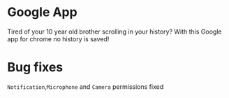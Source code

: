 # Google App
Tired of your 10 year old brother scrolling in your history? With this Google app for chrome no history is saved!
# Bug fixes
`Notification`,`Microphone` and `Camera` permissions fixed
